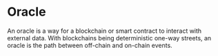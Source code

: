 # Oracle



An oracle is a way for a blockchain or smart contract to interact with external data. With blockchains being deterministic one-way streets, an oracle is the path between off-chain and on-chain events.